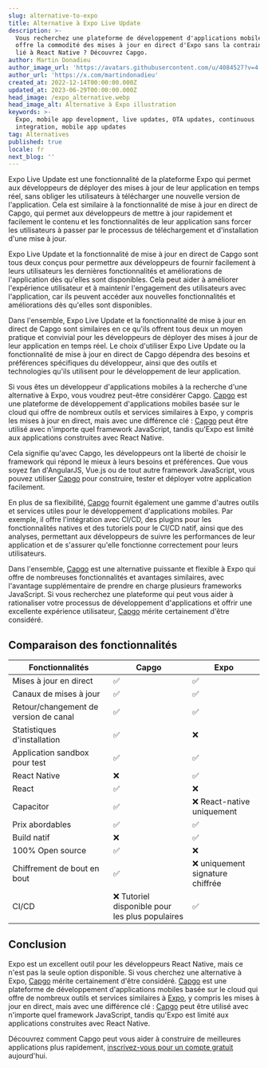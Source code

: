 ```yaml
---
slug: alternative-to-expo
title: Alternative à Expo Live Update
description: >-
  Vous recherchez une plateforme de développement d'applications mobiles qui
  offre la commodité des mises à jour en direct d'Expo sans la contrainte d'être
  lié à React Native ? Découvrez Capgo.
author: Martin Donadieu
author_image_url: 'https://avatars.githubusercontent.com/u/4084527?v=4'
author_url: 'https://x.com/martindonadieu'
created_at: 2022-12-14T00:00:00.000Z
updated_at: 2023-06-29T00:00:00.000Z
head_image: /expo_alternative.webp
head_image_alt: Alternative à Expo illustration
keywords: >-
  Expo, mobile app development, live updates, OTA updates, continuous
  integration, mobile app updates
tag: Alternatives
published: true
locale: fr
next_blog: ''
---
```

Expo Live Update est une fonctionnalité de la plateforme Expo qui permet aux développeurs de déployer des mises à jour de leur application en temps réel, sans obliger les utilisateurs à télécharger une nouvelle version de l'application. Cela est similaire à la fonctionnalité de mise à jour en direct de Capgo, qui permet aux développeurs de mettre à jour rapidement et facilement le contenu et les fonctionnalités de leur application sans forcer les utilisateurs à passer par le processus de téléchargement et d'installation d'une mise à jour.

Expo Live Update et la fonctionnalité de mise à jour en direct de Capgo sont tous deux conçus pour permettre aux développeurs de fournir facilement à leurs utilisateurs les dernières fonctionnalités et améliorations de l'application dès qu'elles sont disponibles. Cela peut aider à améliorer l'expérience utilisateur et à maintenir l'engagement des utilisateurs avec l'application, car ils peuvent accéder aux nouvelles fonctionnalités et améliorations dès qu'elles sont disponibles.

Dans l'ensemble, Expo Live Update et la fonctionnalité de mise à jour en direct de Capgo sont similaires en ce qu'ils offrent tous deux un moyen pratique et convivial pour les développeurs de déployer des mises à jour de leur application en temps réel. Le choix d'utiliser Expo Live Update ou la fonctionnalité de mise à jour en direct de Capgo dépendra des besoins et préférences spécifiques du développeur, ainsi que des outils et technologies qu'ils utilisent pour le développement de leur application.

Si vous êtes un développeur d'applications mobiles à la recherche d'une alternative à Expo, vous voudrez peut-être considérer Capgo. [Capgo](/register/) est une plateforme de développement d'applications mobiles basée sur le cloud qui offre de nombreux outils et services similaires à Expo, y compris les mises à jour en direct, mais avec une différence clé : [Capgo](/register/) peut être utilisé avec n'importe quel framework JavaScript, tandis qu'Expo est limité aux applications construites avec React Native.

Cela signifie qu'avec Capgo, les développeurs ont la liberté de choisir le framework qui répond le mieux à leurs besoins et préférences. Que vous soyez fan d'AngularJS, Vue.js ou de tout autre framework JavaScript, vous pouvez utiliser [Capgo](/register/) pour construire, tester et déployer votre application facilement.

En plus de sa flexibilité, [Capgo](/register/) fournit également une gamme d'autres outils et services utiles pour le développement d'applications mobiles. Par exemple, il offre l'intégration avec CI/CD, des plugins pour les fonctionnalités natives et des tutoriels pour le CI/CD natif, ainsi que des analyses, permettant aux développeurs de suivre les performances de leur application et de s'assurer qu'elle fonctionne correctement pour leurs utilisateurs.

Dans l'ensemble, [Capgo](/register/) est une alternative puissante et flexible à Expo qui offre de nombreuses fonctionnalités et avantages similaires, avec l'avantage supplémentaire de prendre en charge plusieurs frameworks JavaScript. Si vous recherchez une plateforme qui peut vous aider à rationaliser votre processus de développement d'applications et offrir une excellente expérience utilisateur, [Capgo](/register/) mérite certainement d'être considéré.

## Comparaison des fonctionnalités

| Fonctionnalités | Capgo | Expo |
| --- | --- | --- |
| Mises à jour en direct | ✅ | ✅ |
| Canaux de mises à jour | ✅ | ✅ |
| Retour/changement de version de canal | ✅ | ✅ |
| Statistiques d'installation | ✅ | ❌ |
| Application sandbox pour test | ✅ | ✅ |
| React Native | ❌ | ✅ |
| React | ✅ | ❌ |
| Capacitor | ✅ | ❌ React-native uniquement |
| Prix abordables | ✅ | ✅ |
| Build natif | ❌ | ✅ |
| 100% Open source | ✅ | ❌ |
| Chiffrement de bout en bout | ✅ | ❌ uniquement signature chiffrée |
| CI/CD | ❌ Tutoriel disponible pour les plus populaires | ✅ |

## Conclusion

Expo est un excellent outil pour les développeurs React Native, mais ce n'est pas la seule option disponible. Si vous cherchez une alternative à Expo, [Capgo](/register/) mérite certainement d'être considéré. [Capgo](/register/) est une plateforme de développement d'applications mobiles basée sur le cloud qui offre de nombreux outils et services similaires à [Expo](https://expo.dev/), y compris les mises à jour en direct, mais avec une différence clé : [Capgo](/register/) peut être utilisé avec n'importe quel framework JavaScript, tandis qu'Expo est limité aux applications construites avec React Native.

Découvrez comment Capgo peut vous aider à construire de meilleures applications plus rapidement, [inscrivez-vous pour un compte gratuit](/register/) aujourd'hui.
